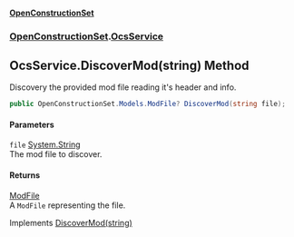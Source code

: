 #### [OpenConstructionSet](index 'index')
### [OpenConstructionSet](index#OpenConstructionSet 'OpenConstructionSet').[OcsService](vk7pKCZDraxUCiJOEKS3Rg 'OpenConstructionSet.OcsService')
## OcsService.DiscoverMod(string) Method
Discovery the provided mod file reading it's header and info.  
```csharp
public OpenConstructionSet.Models.ModFile? DiscoverMod(string file);
```
#### Parameters
<a name='OpenConstructionSet_OcsService_DiscoverMod(string)_file'></a>
`file` [System.String](https://docs.microsoft.com/en-us/dotnet/api/System.String 'System.String')  
The mod file to discover.
  
#### Returns
[ModFile](yIT20v2GHuAcdx4EIfntcw 'OpenConstructionSet.Models.ModFile')  
A `ModFile` representing the file.

Implements [DiscoverMod(string)](OIP9h6dwrOVFdPQ9VMsvLg 'OpenConstructionSet.IOcsService.DiscoverMod(string)')  
